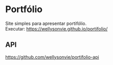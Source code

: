 # Portfólio
Site simples para apresentar portifólio.<br>
Executar: https://wellysonvie.github.io/portifolio/

## API
https://github.com/wellysonvie/portifolio-api
